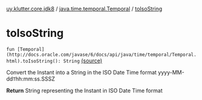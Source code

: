 [uy.klutter.core.jdk8](../index.md) / [java.time.temporal.Temporal](index.md) / [toIsoString](.)


# toIsoString
`fun [Temporal](http://docs.oracle.com/javase/6/docs/api/java/time/temporal/Temporal.html).toIsoString(): String` [(source)](https://github.com/kohesive/klutter/blob/master/core-jdk8/src/main/kotlin/uy/klutter/core/jdk8/Dates.kt#L26)

Convert the Instant into a String in the ISO Date Time format yyyy-MM-dd`T`hh:mm:ss.SSSZ

**Return**
String representing the Instant in ISO Date Time format


